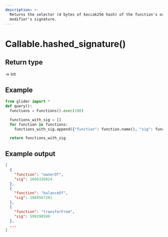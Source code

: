 ```yaml
---
description: >-
  Returns the selector (4 bytes of keccak256 hash) of the function's or
  modifier's signature.
---
```


# Callable.hashed\_signature()

## Return type

→ int

## Example

```python
from glider import *
def query():
  functions = Functions().exec(100)

  functions_with_sig = []
  for function in functions:
    functions_with_sig.append({"function": function.name(), "sig": function.hashed_signature()})

  return functions_with_sig
```

## Example output

```json
[
  {
    "function": "ownerOf",
    "sig": 1666326814
  },
  {
    "function": "balanceOf",
    "sig": 1889567281
  },
  {
    "function": "transferFrom",
    "sig": 599290589
  },
  ...
]
```
